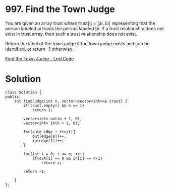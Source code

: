 # 997. Find the Town Judge

You are given an array trust where trust[i] = [ai, bi] representing that the person labeled ai trusts the person labeled bi. If a trust relationship does not exist in trust array, then such a trust relationship does not exist.

Return the label of the town judge if the town judge exists and can be identified, or return -1 otherwise.

[Find the Town Judge - LeetCode](https://leetcode.com/problems/find-the-town-judge/description/?envType=daily-question&envId=2024-02-22)

# Solution

```
class Solution {
public:
    int findJudge(int n, vector<vector<int>>& trust) {
        if(trust.empty() && n == 1)
            return 1;

        vector<int> out(n + 1, 0);
        vector<int> in(n + 1, 0);

        for(auto edge : trust){
            out[edge[0]]++;
            in[edge[1]]++;
        }

        for(int i = 0; i <= n; ++i)
            if(out[i] == 0 && in[i] == n-1)
                return i;
        
        return -1;

    }
};
```